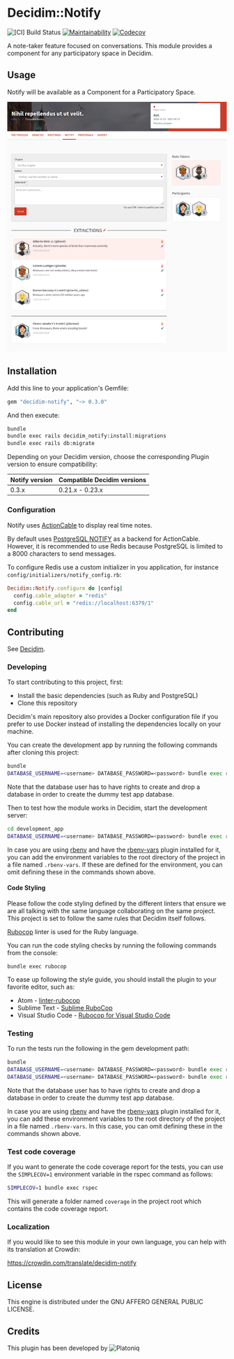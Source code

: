 # Decidim::Notify

![[CI] Build Status](https://github.com/Platoniq/decidim-module-notify/workflows/%5BCI%5D%20Test%20Notify/badge.svg)
[![Maintainability](https://api.codeclimate.com/v1/badges/a00b6c950199d3530dc9/maintainability)](https://codeclimate.com/github/Platoniq/decidim-module-notify/maintainability)
[![Codecov](https://codecov.io/gh/Platoniq/decidim-module-notify/branch/master/graph/badge.svg)](https://codecov.io/gh/Platoniq/decidim-module-notify)


A note-taker feature focused on conversations. This module provides a component for any participatory space in Decidim.

## Usage

Notify will be available as a Component for a Participatory
Space.

![Notify component](examples/notify.png)

## Installation

Add this line to your application's Gemfile:

```ruby
gem "decidim-notify", "~> 0.3.0"
```

And then execute:

```bash
bundle
bundle exec rails decidim_notify:install:migrations
bundle exec rails db:migrate
```

Depending on your Decidim version, choose the corresponding Plugin version to ensure compatibility:

| Notify version | Compatible Decidim versions |
|---|---|
| 0.3.x | 0.21.x - 0.23.x |

### Configuration

Notify uses [ActionCable](https://guides.rubyonrails.org/action_cable_overview.html) to display real time notes.

By default uses [PostgreSQL NOTIFY](https://www.postgresql.org/docs/9.0/sql-notify.html) as a backend for ActionCable. However, it is recommended to use Redis because PostgreSQL is limited to a 8000 characters to send messages.

To configure Redis use a custom initializer in you application, for instance `config/initializers/notify_config.rb`:

```ruby
Decidim::Notify.configure do |config|
  config.cable_adapter = "redis"
  config.cable_url = "redis://localhost:6379/1"
end
```

## Contributing

See [Decidim](https://github.com/decidim/decidim).


### Developing

To start contributing to this project, first:

- Install the basic dependencies (such as Ruby and PostgreSQL)
- Clone this repository

Decidim's main repository also provides a Docker configuration file if you
prefer to use Docker instead of installing the dependencies locally on your
machine.

You can create the development app by running the following commands after
cloning this project:

```bash
bundle
DATABASE_USERNAME=<username> DATABASE_PASSWORD=<password> bundle exec rake development_app
```

Note that the database user has to have rights to create and drop a database in
order to create the dummy test app database.

Then to test how the module works in Decidim, start the development server:

```bash
cd development_app
DATABASE_USERNAME=<username> DATABASE_PASSWORD=<password> bundle exec rails s
```

In case you are using [rbenv](https://github.com/rbenv/rbenv) and have the
[rbenv-vars](https://github.com/rbenv/rbenv-vars) plugin installed for it, you
can add the environment variables to the root directory of the project in a file
named `.rbenv-vars`. If these are defined for the environment, you can omit
defining these in the commands shown above.

#### Code Styling

Please follow the code styling defined by the different linters that ensure we
are all talking with the same language collaborating on the same project. This
project is set to follow the same rules that Decidim itself follows.

[Rubocop](https://rubocop.readthedocs.io/) linter is used for the Ruby language.

You can run the code styling checks by running the following commands from the
console:

```
bundle exec rubocop
```

To ease up following the style guide, you should install the plugin to your
favorite editor, such as:

- Atom - [linter-rubocop](https://atom.io/packages/linter-rubocop)
- Sublime Text - [Sublime RuboCop](https://github.com/pderichs/sublime_rubocop)
- Visual Studio Code - [Rubocop for Visual Studio Code](https://github.com/misogi/vscode-ruby-rubocop)

### Testing

To run the tests run the following in the gem development path:

```bash
bundle
DATABASE_USERNAME=<username> DATABASE_PASSWORD=<password> bundle exec rake test_app
DATABASE_USERNAME=<username> DATABASE_PASSWORD=<password> bundle exec rspec
```

Note that the database user has to have rights to create and drop a database in
order to create the dummy test app database.

In case you are using [rbenv](https://github.com/rbenv/rbenv) and have the
[rbenv-vars](https://github.com/rbenv/rbenv-vars) plugin installed for it, you
can add these environment variables to the root directory of the project in a
file named `.rbenv-vars`. In this case, you can omit defining these in the
commands shown above.

### Test code coverage

If you want to generate the code coverage report for the tests, you can use
the `SIMPLECOV=1` environment variable in the rspec command as follows:

```bash
SIMPLECOV=1 bundle exec rspec
```

This will generate a folder named `coverage` in the project root which contains
the code coverage report.

### Localization

If you would like to see this module in your own language, you can help with its
translation at Crowdin:

https://crowdin.com/translate/decidim-notify

## License

This engine is distributed under the GNU AFFERO GENERAL PUBLIC LICENSE.

## Credits

This plugin has been developed by ![Platoniq](examples/platoniq-logo.png)
